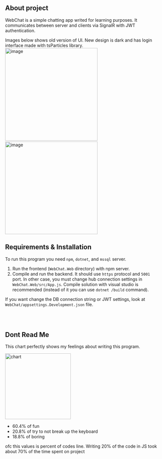 ## About project
WebChat is a simple chatting app writed for learning purposes.
It communicates between server and clients via SignalR with JWT authentication. <br>

Images below shows old version of UI. New design is dark and has login interface made with tsParticles library. 
<img width="300" alt="image" src="https://user-images.githubusercontent.com/44320848/142842039-4cf6262a-6eef-446f-91de-8430f46c8095.png"> &emsp; &emsp;
<img width="300" alt="image" src="https://user-images.githubusercontent.com/44320848/142842017-882cee96-7951-4e8a-a5d8-d1356925d91f.png">

## Requirements & Installation
To run this program you need `npm`, `dotnet`, and `mssql` server. 

1. Run the frontend (`WebChat.Web` directory) with npm server.
2. Compile and run the backend. It should use `https` protocol and `5001` port. In other case, you must change hub connection settings in `WebChat.Web/src/App.js`. Compile solution with visual studio is recommended (instead of it you can use `dotnet /build` command). 

If you want change the DB connection string or JWT settings, look at `WebChat/appsettings.Development.json` file. 

<br><br>
## Dont Read Me

This chart perfectly shows my feelings 
about writing this program.

<img width="213" alt="chart" src="https://user-images.githubusercontent.com/44320848/142837203-1fade6df-2b5e-4f02-8248-bc9ed747f322.png">

- 60.4% of fun
- 20.8% of try to not break up the keyboard
- 18.8% of boring

ofc this values is percent of codes line.
Writing 20% of the code in JS took about 70% of the time spent on project
